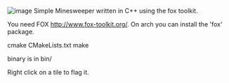 ![image](https://danieljon.es/media/minesweep1.png)
Simple Minesweeper written in C++ using the fox toolkit.

You need FOX http://www.fox-toolkit.org/. On arch you can install the 'fox' package.

cmake CMakeLists.txt
make

binary is in bin/

Right click on a tile to flag it.
